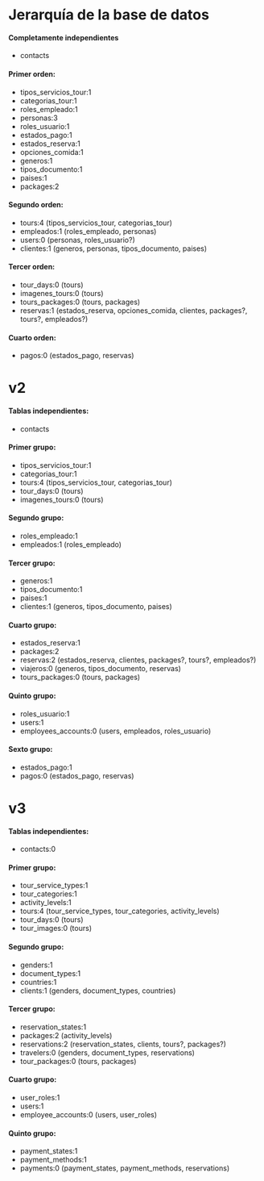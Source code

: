 # Jerarquía de la base de datos

#### Completamente independientes

- contacts

#### Primer orden:

- tipos_servicios_tour:1
- categorias_tour:1
- roles_empleado:1
- personas:3
- roles_usuario:1
- estados_pago:1
- estados_reserva:1
- opciones_comida:1
- generos:1
- tipos_documento:1
- paises:1
- packages:2

#### Segundo orden:

- tours:4 (tipos_servicios_tour, categorias_tour)
- empleados:1 (roles_empleado, personas)
- users:0 (personas, roles_usuario?)
- clientes:1 (generos, personas, tipos_documento, paises)

#### Tercer orden:

- tour_days:0 (tours)
- imagenes_tours:0 (tours)
- tours_packages:0 (tours, packages)
- reservas:1 (estados_reserva, opciones_comida, clientes, packages?, tours?, empleados?)

#### Cuarto orden:

- pagos:0 (estados_pago, reservas)

# v2

#### Tablas independientes:

- contacts

#### Primer grupo:

- tipos_servicios_tour:1
- categorias_tour:1
- tours:4 (tipos_servicios_tour, categorias_tour)
- tour_days:0 (tours)
- imagenes_tours:0 (tours)

#### Segundo grupo:

- roles_empleado:1
- empleados:1 (roles_empleado)

#### Tercer grupo:

- generos:1
- tipos_documento:1
- paises:1
- clientes:1 (generos, tipos_documento, paises)

#### Cuarto grupo:

- estados_reserva:1
- packages:2
- reservas:2 (estados_reserva, clientes, packages?, tours?, empleados?)
- viajeros:0 (generos, tipos_documento, reservas)
- tours_packages:0 (tours, packages)

#### Quinto grupo:

- roles_usuario:1
- users:1
- employees_accounts:0 (users, empleados, roles_usuario)

#### Sexto grupo:

- estados_pago:1
- pagos:0 (estados_pago, reservas)

# v3

#### Tablas independientes:

- contacts:0

#### Primer grupo:

- tour_service_types:1
- tour_categories:1
- activity_levels:1
- tours:4 (tour_service_types, tour_categories, activity_levels)
- tour_days:0 (tours)
- tour_images:0 (tours)

#### Segundo grupo:

- genders:1
- document_types:1
- countries:1
- clients:1 (genders, document_types, countries)

#### Tercer grupo:

- reservation_states:1
- packages:2 (activity_levels)
- reservations:2 (reservation_states, clients, tours?, packages?)
- travelers:0 (genders, document_types, reservations)
- tour_packages:0 (tours, packages)

#### Cuarto grupo:

- user_roles:1
- users:1
- employee_accounts:0 (users, user_roles)

#### Quinto grupo:

- payment_states:1
- payment_methods:1
- payments:0 (payment_states, payment_methods, reservations)
